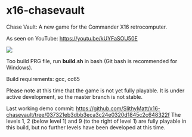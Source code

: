 # x16-chasevault
Chase Vault: A new game for the Commander X16 retrocomputer.

As seen on YouTube: https://youtu.be/kUYFaSOU50E

![](cv7.gif)

Too build PRG file, run **build.sh** in bash (Git bash is recommended for Windows).

Build requirements: gcc, cc65

Please note at this time that the game is not yet fully
playable. It is under active development, so the master branch is not stable.

Last working demo commit: https://github.com/SlithyMatt/x16-chasevault/tree/037321eb3dbb3eca3c24e0320d1845c2c648322f
The levels 1, 2 (below level 1) and 9 (to the right of level 1) are fully playable in this build, but no further levels have been developed at this time.
